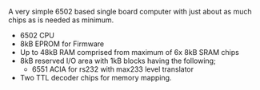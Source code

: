 
A very simple 6502 based single board computer with just about as much chips as is needed as minimum.

- 6502 CPU
- 8kB EPROM for Firmware
- Up to 48kB RAM comprised from maximum of 6x 8kB SRAM chips
- 8kB reserved I/O area with 1kB blocks having the following;
  - 6551 ACIA for rs232 with max233 level translator
- Two TTL decoder chips for memory mapping.

